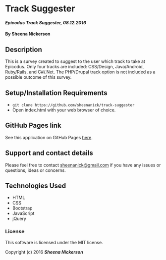 # Track Suggester

#### _Epicodus Track Suggester, 08.12.2016_

#### By **Sheena Nickerson**

## Description

This is a survey created to suggest to the user which track to take at Epicodus. Only four tracks are included: CSS/Design, Java/Android, Ruby/Rails, and C#/.Net. The PHP/Drupal track option is not included as a possible outcome of this survey.

## Setup/Installation Requirements

* `git clone https://github.com/sheenanick/track-suggester`
* Open index.html with your web browser of choice.

## GitHub Pages link

See this application on GitHub Pages [here](https://sheenanick.github.io/track-suggester).

## Support and contact details

Please feel free to contact sheenanick@gmail.com if you have any issues or questions, ideas or concerns.

## Technologies Used

* HTML
* CSS
* Bootstrap
* JavaScript
* jQuery

### License

This software is licensed under the MIT license.

Copyright (c) 2016 **_Sheena Nickerson_**
